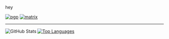 hey

[![pgp](https://img.shields.io/badge/pgp-AB5F%20C04C%203C94%20443F-141321?labelColor=343341)](https://github.com/acuteenvy.gpg)
[![matrix](https://img.shields.io/badge/matrix-@acuteenvy:matrix.org-141321?labelColor=343341)](https://matrix.to/#/@acuteenvy:matrix.org)

---

<a align="center" href="https://github.com/anuraghazra/github-readme-stats">
  <img align="left" alt="GitHub Stats" src="https://github-readme-stats.vercel.app/api?username=acuteenvy&show_icons=true&hide_border=false&include_all_commits=true&show=reviews&theme=radical&border_color=343341" />
  <img align="center" alt="Top Languages" src="https://github-readme-stats.vercel.app/api/top-langs/?username=acuteenvy&hide_border=false&layout=compact&exclude_repo=acuteenvy.github.io&theme=radical&border_color=343341" />
</a>
